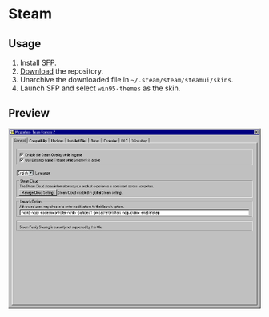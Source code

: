 # Steam

## Usage
1. Install [SFP](https://github.com/PhantomGamers/SFP).
2. [Download](https://github.com/ricewind012/win95-themes/archive/refs/heads/master.zip) the repository.
3. Unarchive the downloaded file in `~/.steam/steam/steamui/skins`.
4. Launch SFP and select `win95-themes` as the skin.

## Preview
![Game Properties](../img/steam-game-properties.png)
